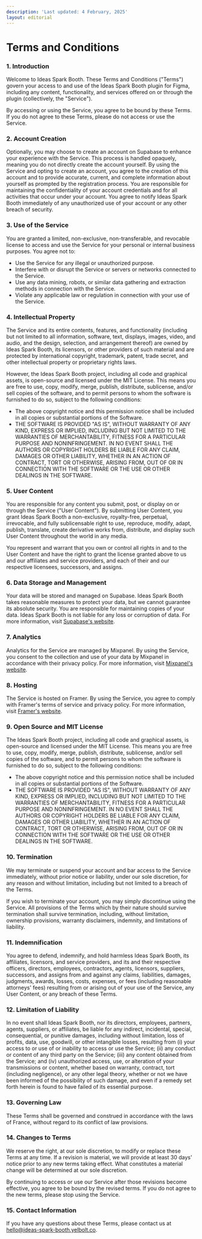 ```yaml
---
description: 'Last updated: 4 February, 2025'
layout: editorial
---
```


# Terms and Conditions

### 1. Introduction

Welcome to Ideas Spark Booth. These Terms and Conditions ("Terms") govern your access to and use of the Ideas Spark Booth plugin for Figma, including any content, functionality, and services offered on or through the plugin (collectively, the "Service").

By accessing or using the Service, you agree to be bound by these Terms. If you do not agree to these Terms, please do not access or use the Service.

### 2. Account Creation

Optionally, you may choose to create an account on Supabase to enhance your experience with the Service. This process is handled opaquely, meaning you do not directly create the account yourself. By using the Service and opting to create an account, you agree to the creation of this account and to provide accurate, current, and complete information about yourself as prompted by the registration process. You are responsible for maintaining the confidentiality of your account credentials and for all activities that occur under your account. You agree to notify Ideas Spark Booth immediately of any unauthorized use of your account or any other breach of security.

### 3. Use of the Service

You are granted a limited, non-exclusive, non-transferable, and revocable license to access and use the Service for your personal or internal business purposes. You agree not to:

* Use the Service for any illegal or unauthorized purpose.
* Interfere with or disrupt the Service or servers or networks connected to the Service.
* Use any data mining, robots, or similar data gathering and extraction methods in connection with the Service.
* Violate any applicable law or regulation in connection with your use of the Service.

### 4. Intellectual Property

The Service and its entire contents, features, and functionality (including but not limited to all information, software, text, displays, images, video, and audio, and the design, selection, and arrangement thereof) are owned by Ideas Spark Booth, its licensors, or other providers of such material and are protected by international copyright, trademark, patent, trade secret, and other intellectual property or proprietary rights laws.

However, the Ideas Spark Booth project, including all code and graphical assets, is open-source and licensed under the MIT License. This means you are free to use, copy, modify, merge, publish, distribute, sublicense, and/or sell copies of the software, and to permit persons to whom the software is furnished to do so, subject to the following conditions:

* The above copyright notice and this permission notice shall be included in all copies or substantial portions of the Software.
* THE SOFTWARE IS PROVIDED "AS IS", WITHOUT WARRANTY OF ANY KIND, EXPRESS OR IMPLIED, INCLUDING BUT NOT LIMITED TO THE WARRANTIES OF MERCHANTABILITY, FITNESS FOR A PARTICULAR PURPOSE AND NONINFRINGEMENT. IN NO EVENT SHALL THE AUTHORS OR COPYRIGHT HOLDERS BE LIABLE FOR ANY CLAIM, DAMAGES OR OTHER LIABILITY, WHETHER IN AN ACTION OF CONTRACT, TORT OR OTHERWISE, ARISING FROM, OUT OF OR IN CONNECTION WITH THE SOFTWARE OR THE USE OR OTHER DEALINGS IN THE SOFTWARE.

### 5. User Content

You are responsible for any content you submit, post, or display on or through the Service ("User Content"). By submitting User Content, you grant Ideas Spark Booth a non-exclusive, royalty-free, perpetual, irrevocable, and fully sublicensable right to use, reproduce, modify, adapt, publish, translate, create derivative works from, distribute, and display such User Content throughout the world in any media.

You represent and warrant that you own or control all rights in and to the User Content and have the right to grant the license granted above to us and our affiliates and service providers, and each of their and our respective licensees, successors, and assigns.

### 6. Data Storage and Management

Your data will be stored and managed on Supabase. Ideas Spark Booth takes reasonable measures to protect your data, but we cannot guarantee its absolute security. You are responsible for maintaining copies of your data. Ideas Spark Booth is not liable for any loss or corruption of data. For more information, visit [Supabase's website](https://supabase.com/).

### 7. Analytics

Analytics for the Service are managed by Mixpanel. By using the Service, you consent to the collection and use of your data by Mixpanel in accordance with their privacy policy. For more information, visit [Mixpanel's website](https://mixpanel.com/).

### 8. Hosting

The Service is hosted on Framer. By using the Service, you agree to comply with Framer's terms of service and privacy policy. For more information, visit [Framer's website](https://framer.com/).

### 9. Open Source and MIT License

The Ideas Spark Booth project, including all code and graphical assets, is open-source and licensed under the MIT License. This means you are free to use, copy, modify, merge, publish, distribute, sublicense, and/or sell copies of the software, and to permit persons to whom the software is furnished to do so, subject to the following conditions:

* The above copyright notice and this permission notice shall be included in all copies or substantial portions of the Software.
* THE SOFTWARE IS PROVIDED "AS IS", WITHOUT WARRANTY OF ANY KIND, EXPRESS OR IMPLIED, INCLUDING BUT NOT LIMITED TO THE WARRANTIES OF MERCHANTABILITY, FITNESS FOR A PARTICULAR PURPOSE AND NONINFRINGEMENT. IN NO EVENT SHALL THE AUTHORS OR COPYRIGHT HOLDERS BE LIABLE FOR ANY CLAIM, DAMAGES OR OTHER LIABILITY, WHETHER IN AN ACTION OF CONTRACT, TORT OR OTHERWISE, ARISING FROM, OUT OF OR IN CONNECTION WITH THE SOFTWARE OR THE USE OR OTHER DEALINGS IN THE SOFTWARE.

### 10. Termination

We may terminate or suspend your account and bar access to the Service immediately, without prior notice or liability, under our sole discretion, for any reason and without limitation, including but not limited to a breach of the Terms.

If you wish to terminate your account, you may simply discontinue using the Service. All provisions of the Terms which by their nature should survive termination shall survive termination, including, without limitation, ownership provisions, warranty disclaimers, indemnity, and limitations of liability.

### 11. Indemnification

You agree to defend, indemnify, and hold harmless Ideas Spark Booth, its affiliates, licensors, and service providers, and its and their respective officers, directors, employees, contractors, agents, licensors, suppliers, successors, and assigns from and against any claims, liabilities, damages, judgments, awards, losses, costs, expenses, or fees (including reasonable attorneys' fees) resulting from or arising out of your use of the Service, any User Content, or any breach of these Terms.

### 12. Limitation of Liability

In no event shall Ideas Spark Booth, nor its directors, employees, partners, agents, suppliers, or affiliates, be liable for any indirect, incidental, special, consequential, or punitive damages, including without limitation, loss of profits, data, use, goodwill, or other intangible losses, resulting from (i) your access to or use of or inability to access or use the Service; (ii) any conduct or content of any third party on the Service; (iii) any content obtained from the Service; and (iv) unauthorized access, use, or alteration of your transmissions or content, whether based on warranty, contract, tort (including negligence), or any other legal theory, whether or not we have been informed of the possibility of such damage, and even if a remedy set forth herein is found to have failed of its essential purpose.

### 13. Governing Law

These Terms shall be governed and construed in accordance with the laws of France, without regard to its conflict of law provisions.

### 14. Changes to Terms

We reserve the right, at our sole discretion, to modify or replace these Terms at any time. If a revision is material, we will provide at least 30 days' notice prior to any new terms taking effect. What constitutes a material change will be determined at our sole discretion.

By continuing to access or use our Service after those revisions become effective, you agree to be bound by the revised terms. If you do not agree to the new terms, please stop using the Service.

### 15. Contact Information

If you have any questions about these Terms, please contact us at [hello@ideas-spark-booth.yelbolt.co](mailto:hello@ideas-spark-booth.yelbolt.co).

